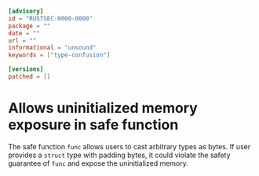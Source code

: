 ```toml
[advisory]
id = "RUSTSEC-0000-0000"
package = ""
date = ""
url = ""
informational = "unsound"
keywords = ["type-confusion"]

[versions]
patched = []
```

# Allows uninitialized memory exposure in safe function
The safe function `func` allows users to cast arbitrary types as bytes. If user provides a `struct` type with padding bytes, it could violate the safety guarantee of `func` and expose the uninitialized memory.